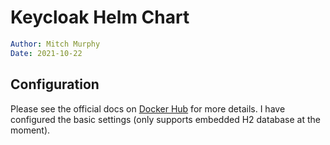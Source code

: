 # Keycloak Helm Chart

```yaml
Author: Mitch Murphy
Date: 2021-10-22
```

## Configuration

Please see the official docs on [Docker Hub](https://hub.docker.com/r/jboss/keycloak) for more details. I have configured the basic settings (only supports embedded H2 database at the moment).